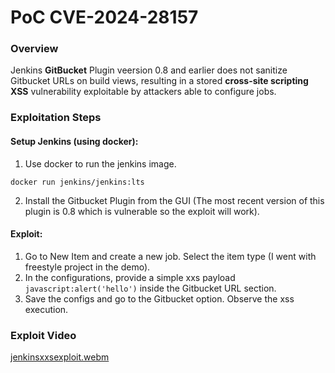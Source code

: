 # PoC CVE-2024-28157

### Overview
Jenkins **GitBucket** Plugin veersion 0.8 and earlier does not sanitize Gitbucket
URLs on build views, resulting in a stored **cross-site scripting XSS** vulnerability
exploitable by attackers able to configure jobs.

### Exploitation Steps

#### Setup Jenkins (using docker):
1. Use docker to run the jenkins image.
```
docker run jenkins/jenkins:lts
```
2. Install the Gitbucket Plugin from the GUI (The most recent version of this plugin is 0.8 which is vulnerable so the exploit will work).

#### Exploit:
1. Go to New Item and create a new job. Select the item type (I went with freestyle project in the demo).
2. In the configurations, provide a simple xxs payload `javascript:alert('hello')` inside the Gitbucket URL section.
3. Save the configs and go to the Gitbucket option. Observe the xss execution. 

### Exploit Video
[jenkinsxxsexploit.webm](https://github.com/user-attachments/assets/fd2272e6-0d69-4ced-8ceb-531bfa2396f2)
